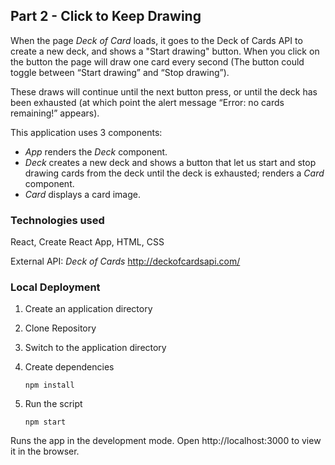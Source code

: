 ## Part 2 -  Click to Keep Drawing
When the page *Deck of Card* loads, it goes to the Deck of Cards API to create a new deck, and shows a "Start drawing" button. When you click on the button the page will draw one card every second (The button could toggle between “Start drawing” and “Stop drawing”).

These draws will continue until the next button press, or until the deck has been exhausted (at which point the alert message “Error: no cards remaining!” appears). 

This application uses 3 components:

- *App* renders the *Deck* component.
- *Deck* creates a new deck and shows a button that let us start and stop drawing cards from the deck until the deck is exhausted; renders a *Card* component. 
- *Card* displays a card image. 

### Technologies used

React, Create React App, HTML, CSS

External API: *Deck of Cards* http://deckofcardsapi.com/

### Local Deployment

1. Create an application directory 

2. Clone Repository

3. Switch to the application directory

4. Create dependencies

    `npm install`

5. Run the script

    `npm start`

Runs the app in the development mode. Open http://localhost:3000 to view it in the browser.
